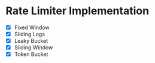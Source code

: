 # Rate Limiter Implementation

- [x] Fixed Window
- [x] Sliding Logs
- [x] Leaky Bucket
- [x] Sliding Window
- [x] Token Bucket
